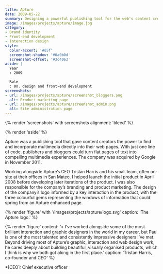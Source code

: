 ```yaml
---
title: Apture
date: 2009-05-22
summary: Designing a powerful publishing tool for the web’s content creators.
image: /images/projects/apture/image.jpg
category:
- Brand identity
- Front-end development
- Interaction design
style:
  color-accent: '#05f'
  screenshot-shadow: '#0a0b0d'
  screenshot-offset: '#3c4063'
aside: |
  Year
  : 2009

  Role
  : UX, design and front-end development
screenshots:
- url: /images/projects/apture/screenshot_bloggers.png
  alt: Product marketing page
- url: /images/projects/apture/screenshot_admin.png
  alt: Site administration page
---
```

{% render 'screenshots' with screenshots
  alignment: 'bleed'
%}

{% render 'aside' %}

Apture was a publishing tool that gave content creators the power to find and incorporate multimedia directly into their web pages. With just one line of code, publishers and bloggers could turn flat pages of text into compelling multimedia experiences. The company was acquired by Google in November 2011.

Working alongside Apture’s CEO Tristan Harris and his small team, often on-site at their offices in San Mateo, I helped launch the initial product in April 2008 before developing later iterations of the product. I was also responsible for the company’s branding and product marketing. The design of the company’s logo informed by a key interaction in the product, with the three colourful gems representing the windows of information that could spring from an Apture enhanced page.

{% render 'figure' with '/images/projects/apture/logo.svg'
  caption: 'The Apture logo.'
%}

{% render 'figure'
  content: '> I’ve worked alongside some of the most brilliant interaction and graphic designers in the world in my career, but Paul is one of the most talented and consistently impressive designers I’ve met. Beyond driving most of Apture’s graphic, interaction and web design work, he cares deeply about building beautiful, visually organised products, which I think is why we both got along in the first place.'
  caption: 'Tristan Harris, co-founder and CEO'
%}

*[CEO]: Chief executive officer
